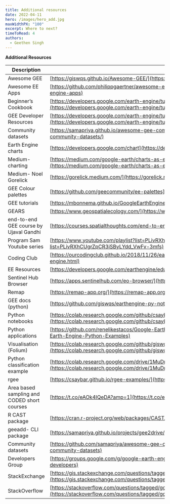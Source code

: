 ```yaml
---
title: Additional resources
date: 2022-04-11
hero: /images/hero_add.jpg
maxWidthPX: "100"
excerpt: Where to next?
timeToRead: 4
authors:
  - Geethen Singh
---
```

**Additional Resources**

| Description                                 | Link                                                                                                                                                                                                                                |
| ------------------------------------------- | ----------------------------------------------------------------------------------------------------------------------------------------------------------------------------------------------------------------------------------- |
| Awesome GEE                                 | [https://giswqs.github.io/Awesome-GEE/](https://giswqs.github.io/Awesome-GEE/)                                                                                                                                                         |
| Awesome EE Apps                             | [https://github.com/philippgaertner/awesome-earth-engine-apps](https://github.com/philippgaertner/awesome-earth-engine-apps)                                                                                                           |
| Beginner’s Cookbook                        | [https://developers.google.com/earth-engine/tutorials/community/beginners-cookbook](https://developers.google.com/earth-engine/tutorials/community/beginners-cookbook)                                                                 |
| GEE Developer Resources                     | [https://developers.google.com/earth-engine/tutorials/community/developer-resources](https://developers.google.com/earth-engine/tutorials/community/developer-resources)                                                               |
| Community datasets                          | [https://samapriya.github.io/awesome-gee-community-datasets/](https://samapriya.github.io/awesome-gee-community-datasets/)                                                                                                             |
| Earth Engine charts                         | [https://developers.google.com/chart](https://developers.google.com/chart)                                                                                                                                                             |
| Medium- charting                            | [https://medium.com/google-earth/charts-as-easy-as-what-where-print-f36b3f9bce89](https://medium.com/google-earth/charts-as-easy-as-what-where-print-f36b3f9bce89)                                                                     |
| Medium- Noel Gorelick                       | [https://gorelick.medium.com/](https://gorelick.medium.com/)                                                                                                                                                                           |
| GEE Colour palettes                         | [https://github.com/geecommunity/ee-palettes](https://github.com/geecommunity/ee-palettes)                                                                                                                                             |
| GEE tutorials                               | [https://mbonnema.github.io/GoogleEarthEngine/](https://mbonnema.github.io/GoogleEarthEngine/)                                                                                                                                         |
| GEARS                                       | [https://www.geospatialecology.com/](https://www.geospatialecology.com/)                                                                                                                                                               |
| end-to-end GEE course by Ujaval Gandhi      | [https://courses.spatialthoughts.com/end-to-end-gee.html](https://courses.spatialthoughts.com/end-to-end-gee.html)                                                                                                                     |
| Program Sam Youtube series                  | [https://www.youtube.com/playlist?list=PLivRXhCUgrZpCR3iSByLYdd\_VwFv-3mfs](https://www.youtube.com/playlist?list=PLivRXhCUgrZpCR3iSByLYdd_VwFv-3mfs)                                                                                  |
| Coding Club                                 | [https://ourcodingclub.github.io/2018/11/26/earth-engine.html](https://ourcodingclub.github.io/2018/11/26/earth-engine.html)                                                                                                           |
| EE Resources                                | [https://developers.google.com/earthengine/edu](https://developers.google.com/earthengine/edu)                                                                                                                                         |
| Sentinel Hub Browser                        | [https://apps.sentinelhub.com/eo-browser/](https://apps.sentinelhub.com/eo-browser/)                                                                                                                                                   |
| Remap                                       | [https://remap-app.org/](https://remap-app.org/)                                                                                                                                                                                       |
| GEE docs (python)                           | [https://github.com/giswqs/earthengine-py-notebooks](https://github.com/giswqs/earthengine-py-notebooks)                                                                                                                               |
| Python notebooks                            | [https://colab.research.google.com/github/csaybar/EEwPython/blob/master/index.ipynb#scrollTo=Fg8FC2mdfrtc](https://colab.research.google.com/github/csaybar/EEwPython/blob/master/index.ipynb#scrollTo=Fg8FC2mdfrtc)                   |
| Python applications                         | [https://github.com/renelikestacos/Google-Earth-Engine-Python-Examples](https://github.com/renelikestacos/Google-Earth-Engine-Python-Examples)                                                                                         |
| Visualisation (Folium)                      | [https://colab.research.google.com/github/giswqs/qgisearthengineexamples/blob/master/Folium/eeapifoliumsetup.ipynb](https://colab.research.google.com/github/giswqs/qgisearthengineexamples/blob/master/Folium/eeapifoliumsetup.ipynb) |
| Python classification example               | [https://colab.research.google.com/drive/1MuDrveupzsS71LyGihXw\_b1P3D5Iwmvu](https://colab.research.google.com/drive/1MuDrveupzsS71LyGihXw_b1P3D5Iwmvu)                                                                                |
| rgee                                        | [https://csaybar.github.io/rgee-examples/](https://csaybar.github.io/rgee-examples/)                                                                                                                                                   |
| Area based sampling and CODED short courses | [https://t.co/eAOk4IQeDA?amp=1](https://t.co/eAOk4IQeDA?amp=1)                                                                                                                                                                         |
| R CAST package                              | [https://cran.r-project.org/web/packages/CAST/index.html](https://cran.r-project.org/web/packages/CAST/index.html)                                                                                                                     |
| geeadd- CLI package                         | [https://samapriya.github.io/projects/gee2drive/](https://samapriya.github.io/projects/gee2drive/)                                                                                                                                     |
| Community datasets                          | [https://github.com/samapriya/awesome-gee-community-datasets](https://github.com/samapriya/awesome-gee-community-datasets)                                                                                                             |
| Developers Group                            | [https://groups.google.com/g/google-earth-engine-developers](https://groups.google.com/g/google-earth-engine-developers)                                                                                                               |
| StackExchange                               | [https://gis.stackexchange.com/questions/tagged/google-earth-engine](https://gis.stackexchange.com/questions/tagged/google-earth-engine)                                                                                               |
| StackOverflow                               | [https://stackoverflow.com/questions/tagged/google-earth-engine](https://stackoverflow.com/questions/tagged/google-earth-engine)                                                                                                       |
